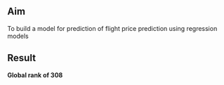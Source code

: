 ## Aim 
To build a model for prediction of flight price prediction using regression models
## Result
**Global rank of 308**